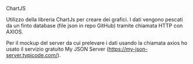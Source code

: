 ChartJS 

Utilizzo della libreria ChartJs per creare dei grafici.
I dati vengono pescati da un finto database (file json in repo GitHub) tramite chiamata HTTP con AXIOS.

Per il mockup del server da cui prelevare i dati usando la chiamata axios ho usato il servizio gratuito My JSON Server (https://my-json-server.typicode.com/).

